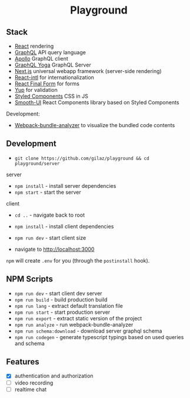 <div align="center">
  <h1>Playground</h1>
</div>


## Stack

- [React](https://facebook.github.io/react) rendering
- [GraphQL](http://graphql.org) API query language
- [Apollo](http://dev.apollodata.com) GraphQL client
- [GraphQL Yoga](https://www.graph.cool) GraphQL Server
- [Next.js](https://zeit.co/blog/next) universal webapp framework (server-side rendering)
- [React-intl](https://github.com/yahoo/react-intl) for internationalization
- [React Final Form](https://github.com/final-form/react-final-form) for forms
- [Yup](https://github.com/jquense/yup) for validation
- [Styled Components](https://github.com/styled-components/styled-components) CSS in JS
- [Smooth-UI](https://github.com/smooth-code/smooth-ui) React Components library based on Styled Components

Development:
- [Webpack-bundle-analyzer](https://github.com/th0r/webpack-bundle-analyzer) to visualize the bundled code contents

## Development

- `git clone https://github.com/gilaz/playground && cd playground/server`

server
- `npm install` - install server dependencies
- `npm start` - start the server

client
- `cd ..` - navigate back to root
- `npm install` - install client dependencies
- `npm run dev` - start client size

- navigate to <http://localhost:3000>

`npm` will create `.env` for you (through the `postinstall` hook).


## NPM Scripts
- `npm run dev` - start client dev server
- `npm run build` - build production build
- `npm run lang` - extract default translation file
- `npm run start` - start production server
- `npm run export` - extract static version of the project
- `npm run analyze` - run webpack-bundle-analyzer
- `npm run schema:download` - download server graphql schema
- `npm run codegen` - generate typescript typings based on used queries and schema

## Features
- [x] authentication and authorization
- [ ] video recording
- [ ] realtime chat
